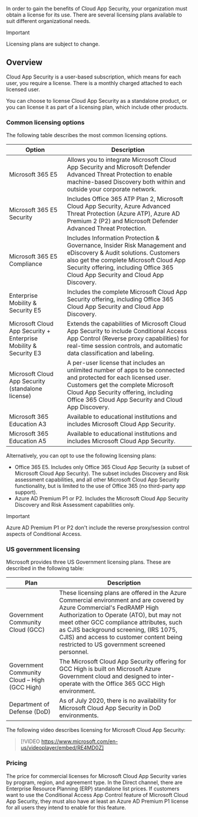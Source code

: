 In order to gain the benefits of Cloud App Security, your organization must obtain a license for its use. There are several licensing plans available to suit different organizational needs.

> [!IMPORTANT]
> Licensing plans are subject to change.

## Overview

Cloud App Security is a user-based subscription, which means for each user, you require a license. There is a monthly charged attached to each licensed user.

You can choose to license Cloud App Security as a standalone product, or you can license it as part of a licensing plan, which include other products.

### Common licensing options

The following table describes the most common licensing options.

| Option                                                       | Description                                                  |
| ------------------------------------------------------------ | ------------------------------------------------------------ |
| Microsoft 365 E5                                             | Allows you to integrate Microsoft Cloud App Security and Microsoft Defender Advanced Threat Protection to enable machine-based Discovery both within and outside your corporate network. |
| Microsoft 365 E5 Security                                    | Includes Office 365 ATP Plan 2, Microsoft Cloud App Security, Azure Advanced Threat Protection (Azure ATP), Azure AD  Premium 2 (P2) and Microsoft Defender Advanced Threat Protection. |
| Microsoft 365 E5 Compliance                                  | Includes Information Protection & Governance, Insider Risk Management and eDiscovery & Audit solutions.  Customers also get the complete Microsoft Cloud App Security offering,  including Office 365 Cloud App Security and Cloud App Discovery. |
| Enterprise Mobility & Security E5                            | Includes the complete Microsoft Cloud App  Security offering, including Office 365 Cloud App Security and Cloud App  Discovery. |
| Microsoft Cloud App Security + Enterprise  Mobility & Security E3 | Extends the capabilities of Microsoft Cloud App Security to include Conditional Access App Control (Reverse proxy  capabilities) for real-time session controls, and automatic data  classification and labeling. |
| Microsoft Cloud App Security (standalone  license)           | A per-user license that includes an  unlimited number of apps to be connected and protected for each licensed  user. Customers get the complete Microsoft Cloud App Security offering, including Office 365 Cloud App Security and Cloud App Discovery. |
| Microsoft 365 Education A3                                   | Available to educational institutions and includes Microsoft Cloud App Security. |
| Microsoft 365 Education A5                                   | Available to educational institutions and includes Microsoft Cloud App Security. |

Alternatively, you can opt to use the following licensing plans:

- Office 365 E5. Includes only Office 365 Cloud App Security (a subset of Microsoft Cloud App Security). The subset includes Discovery and Risk assessment capabilities, and all other Microsoft Cloud App Security functionality, but is limited to the use of Office 365 (no third-party app support).
- Azure AD Premium P1 or P2. Includes the Microsoft Cloud App Security Discovery and Risk Assessment capabilities only.

> [!IMPORTANT]
> Azure AD Premium P1 or P2 don't include the reverse proxy/session control aspects of Conditional Access.

### US government licensing

Microsoft provides three US Government licensing plans. These are described in the following table:

| Plan                                          | Description                                                  |
| --------------------------------------------- | ------------------------------------------------------------ |
| Government Community Cloud (GCC)              | These licensing plans are offered in the  Azure Commercial environment and are covered by Azure Commercial's FedRAMP  High Authorization to Operate (ATO), but may not meet other GCC compliance  attributes, such as CJIS background screening, (IRS 1075, CJIS) and access to  customer content being restricted to US government screened personnel. |
| Government Community Cloud – High (GCC  High) | The Microsoft Cloud App Security offering for GCC High is built on Microsoft Azure Government cloud and designed to  inter-operate with the Office 365 GCC High environment. |
| Department of Defense (DoD)                   | As of July 2020, there is no availability for Microsoft Cloud App Security in DoD environments. |

The following video describes licensing for Microsoft Cloud App Security:

>[!VIDEO https://www.microsoft.com/en-us/videoplayer/embed/RE4MD0Z]

### Pricing

The price for commercial licenses for Microsoft Cloud App Security varies by program, region, and agreement type. In the Direct channel, there are Enterprise Resource Planning (ERP) standalone list prices. If customers want to use the Conditional Access App Control feature of Microsoft Cloud App Security, they must also have at least an Azure AD Premium P1 license for all users they intend to enable for this feature.
